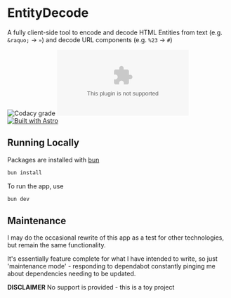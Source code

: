 # EntityDecode

A fully client-side tool to encode and decode HTML Entities from text (e.g. `&raquo;` → `»`)  and decode URL components (e.g. `%23` → `#`)

![Codacy grade](https://img.shields.io/codacy/grade/a003cbb1e93148e8bd7ef0cfc0243ce0)
![GitHub License](https://img.shields.io/github/license/RobBrazier/entitydecode.com)
[![Built with Astro](https://astro.badg.es/v2/built-with-astro/tiny.svg)](https://astro.build)
## Running Locally

Packages are installed with [bun](https://bun.sh)

```bash
bun install
```

To run the app, use
```bash
bun dev
```
## Maintenance

I may do the occasional rewrite of this app as a test for other technologies, but remain the same functionality.

It's essentially feature complete for what I have intended to write, so just 'maintenance mode' - responding to dependabot constantly pinging me about dependencies needing to be updated.

**DISCLAIMER** No support is provided - this is a toy project
